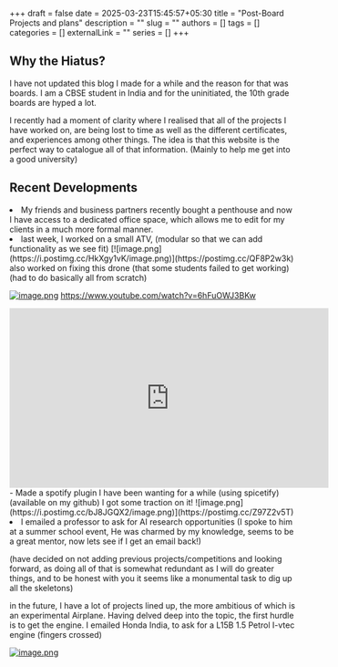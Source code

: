 +++ 
draft = false
date = 2025-03-23T15:45:57+05:30
title = "Post-Board Projects and plans"
description = ""
slug = ""
authors = []
tags = []
categories = []
externalLink = ""
series = []
+++

## Why the Hiatus?
I have not updated this blog I made for a while and the reason for that was boards.
I am a CBSE student in India and for the uninitiated, the 10th grade boards are hyped a lot.

I recently had a moment of clarity where I realised that all of the projects I have worked on, are being lost to time as well as the different certificates, and experiences among other things. The idea is that this website is the perfect way to catalogue all of that information. (Mainly to help me get into a good university)

## Recent Developments
<li>My friends and business partners recently bought a penthouse and now I have access to a dedicated office space, which allows me to edit for my clients in a much more formal manner. </li>

<li>last week, I worked on a small ATV, (modular so that we can add functionality as we see fit)
[![image.png](https://i.postimg.cc/HkXgy1vK/image.png)](https://postimg.cc/QF8P2w3k)
also worked on fixing this drone (that some students failed to get working) (had to do basically all from scratch)

[![image.png](https://i.postimg.cc/wMpWZnQt/image.png)](https://postimg.cc/BLmc1Yys)
https://www.youtube.com/watch?v=6hFuOWJ3BKw

<iframe width="560" height="315" src="https://www.youtube-nocookie.com/embed/6hFuOWJ3BKw?si=8aL2Cud914G6tG8E" title="YouTube video player" frameborder="0" allow="accelerometer; autoplay; clipboard-write; encrypted-media; gyroscope; picture-in-picture; web-share" referrerpolicy="strict-origin-when-cross-origin" allowfullscreen></iframe>
</li>
- Made a spotify plugin I have been wanting for a while (using spicetify) (available on my github)
I got some traction on it! 
![image.png](https://i.postimg.cc/bJ8JGQX2/image.png)](https://postimg.cc/Z97Z2v5T)


<li>I emailed a professor to ask for AI research opportunities (I spoke to him at a summer school event, He was charmed by my knowledge, seems to be a great mentor, now lets see if I get an email back!)</li>




(have decided on not adding previous projects/competitions and looking forward, as doing all of that is somewhat redundant as I will do greater things, and to be honest with you it seems like a monumental task to dig up all the skeletons)

in the future, I have a lot of projects lined up, the more ambitious of which is an experimental Airplane. Having delved deep into the topic, the first hurdle is to get the engine. I emailed Honda India, to ask for a L15B 1.5 Petrol I-vtec engine (fingers crossed)

[![image.png](https://i.postimg.cc/NjPnNJ9t/image.png)](https://postimg.cc/3km9NZFf)

